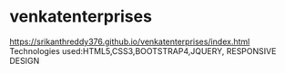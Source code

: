 # venkatenterprises
https://srikanthreddy376.github.io/venkatenterprises/index.html <br>
Technologies used:HTML5,CSS3,BOOTSTRAP4,JQUERY, RESPONSIVE DESIGN

